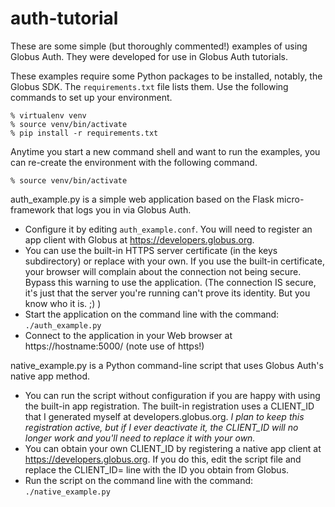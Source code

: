 # auth-tutorial
These are some simple (but thoroughly commented!) examples of using Globus Auth. They were developed for use in Globus Auth tutorials.

These examples require some Python packages to be installed, notably, the Globus SDK. The ``requirements.txt`` file lists them. Use the following commands to set up your environment.
```
% virtualenv venv
% source venv/bin/activate
% pip install -r requirements.txt
```

Anytime you start a new command shell and want to run the examples, you can re-create the environment with the following command.
```
% source venv/bin/activate
```

auth_example.py is a simple web application based on the Flask micro-framework that logs you in via Globus Auth.
* Configure it by editing ``auth_example.conf``. You will need to register an app client with Globus at https://developers.globus.org.
* You can use the built-in HTTPS server certificate (in the keys subdirectory) or replace with your own. If you use the built-in certificate, your browser will complain about the connection not being secure. Bypass this warning to use the application. (The connection IS secure, it's just that the server you're running can't prove its identity. But you know who it is. ;) )
* Start the application on the command line with the command: ``./auth_example.py``
* Connect to the application in your Web browser at https://hostname:5000/ (note use of https!)

native_example.py is a Python command-line script that uses Globus Auth's native app method.
* You can run the script without configuration if you are happy with using the built-in app registration. The built-in registration uses a CLIENT_ID that I generated myself at developers.globus.org. *I plan to keep this registration active, but if I ever deactivate it, the CLIENT_ID will no longer work and you'll need to replace it with your own.*
* You can obtain your own CLIENT_ID by registering a native app client at https://developers.globus.org. If you do this, edit the script file and replace the CLIENT_ID= line with the ID you obtain from Globus.
* Run the script on the command line with the command: ``./native_example.py``
